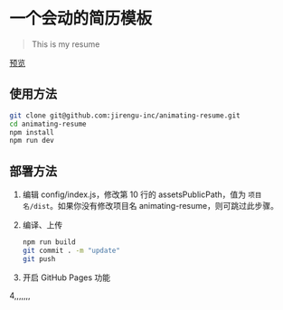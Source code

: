 # 一个会动的简历模板

> This is my resume

[预览](https://jirengu-inc.github.io/animating-resume/dist/)

## 使用方法

``` bash
git clone git@github.com:jirengu-inc/animating-resume.git
cd animating-resume
npm install
npm run dev
```

## 部署方法


1. 编辑 config/index.js，修改第 10 行的 assetsPublicPath，值为 `项目名/dist`。如果你没有修改项目名 animating-resume，则可跳过此步骤。

2. 编译、上传
    ``` bash
    npm run build
    git commit . -m "update"
    git push
    ```

3. 开启 GitHub Pages 功能

4,,,,,,,

